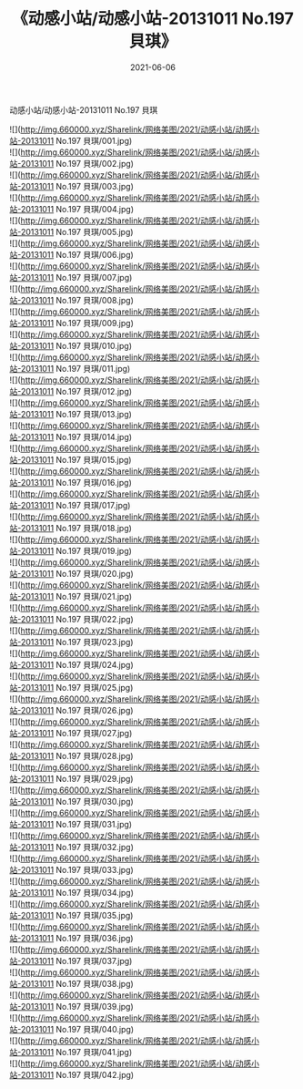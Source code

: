 ﻿---
layout: post
title:  《动感小站/动感小站-20131011 No.197 貝琪》
date:   2021-06-06
img: http://img.660000.xyz/Sharelink/网络美图/2021/动感小站/动感小站-20131011 No.197 貝琪/000.jpg
categories: [美女, 清纯, 唯美]
---

动感小站/动感小站-20131011 No.197 貝琪

 ![](http://img.660000.xyz/Sharelink/网络美图/2021/动感小站/动感小站-20131011 No.197 貝琪/001.jpg) <br>![](http://img.660000.xyz/Sharelink/网络美图/2021/动感小站/动感小站-20131011 No.197 貝琪/002.jpg) <br>![](http://img.660000.xyz/Sharelink/网络美图/2021/动感小站/动感小站-20131011 No.197 貝琪/003.jpg) <br>![](http://img.660000.xyz/Sharelink/网络美图/2021/动感小站/动感小站-20131011 No.197 貝琪/004.jpg) <br>![](http://img.660000.xyz/Sharelink/网络美图/2021/动感小站/动感小站-20131011 No.197 貝琪/005.jpg) <br>![](http://img.660000.xyz/Sharelink/网络美图/2021/动感小站/动感小站-20131011 No.197 貝琪/006.jpg) <br>![](http://img.660000.xyz/Sharelink/网络美图/2021/动感小站/动感小站-20131011 No.197 貝琪/007.jpg) <br>![](http://img.660000.xyz/Sharelink/网络美图/2021/动感小站/动感小站-20131011 No.197 貝琪/008.jpg) <br>![](http://img.660000.xyz/Sharelink/网络美图/2021/动感小站/动感小站-20131011 No.197 貝琪/009.jpg) <br>![](http://img.660000.xyz/Sharelink/网络美图/2021/动感小站/动感小站-20131011 No.197 貝琪/010.jpg) <br>![](http://img.660000.xyz/Sharelink/网络美图/2021/动感小站/动感小站-20131011 No.197 貝琪/011.jpg) <br>![](http://img.660000.xyz/Sharelink/网络美图/2021/动感小站/动感小站-20131011 No.197 貝琪/012.jpg) <br>![](http://img.660000.xyz/Sharelink/网络美图/2021/动感小站/动感小站-20131011 No.197 貝琪/013.jpg) <br>![](http://img.660000.xyz/Sharelink/网络美图/2021/动感小站/动感小站-20131011 No.197 貝琪/014.jpg) <br>![](http://img.660000.xyz/Sharelink/网络美图/2021/动感小站/动感小站-20131011 No.197 貝琪/015.jpg) <br>![](http://img.660000.xyz/Sharelink/网络美图/2021/动感小站/动感小站-20131011 No.197 貝琪/016.jpg) <br>![](http://img.660000.xyz/Sharelink/网络美图/2021/动感小站/动感小站-20131011 No.197 貝琪/017.jpg) <br>![](http://img.660000.xyz/Sharelink/网络美图/2021/动感小站/动感小站-20131011 No.197 貝琪/018.jpg) <br>![](http://img.660000.xyz/Sharelink/网络美图/2021/动感小站/动感小站-20131011 No.197 貝琪/019.jpg) <br>![](http://img.660000.xyz/Sharelink/网络美图/2021/动感小站/动感小站-20131011 No.197 貝琪/020.jpg) <br>![](http://img.660000.xyz/Sharelink/网络美图/2021/动感小站/动感小站-20131011 No.197 貝琪/021.jpg) <br>![](http://img.660000.xyz/Sharelink/网络美图/2021/动感小站/动感小站-20131011 No.197 貝琪/022.jpg) <br>![](http://img.660000.xyz/Sharelink/网络美图/2021/动感小站/动感小站-20131011 No.197 貝琪/023.jpg) <br>![](http://img.660000.xyz/Sharelink/网络美图/2021/动感小站/动感小站-20131011 No.197 貝琪/024.jpg) <br>![](http://img.660000.xyz/Sharelink/网络美图/2021/动感小站/动感小站-20131011 No.197 貝琪/025.jpg) <br>![](http://img.660000.xyz/Sharelink/网络美图/2021/动感小站/动感小站-20131011 No.197 貝琪/026.jpg) <br>![](http://img.660000.xyz/Sharelink/网络美图/2021/动感小站/动感小站-20131011 No.197 貝琪/027.jpg) <br>![](http://img.660000.xyz/Sharelink/网络美图/2021/动感小站/动感小站-20131011 No.197 貝琪/028.jpg) <br>![](http://img.660000.xyz/Sharelink/网络美图/2021/动感小站/动感小站-20131011 No.197 貝琪/029.jpg) <br>![](http://img.660000.xyz/Sharelink/网络美图/2021/动感小站/动感小站-20131011 No.197 貝琪/030.jpg) <br>![](http://img.660000.xyz/Sharelink/网络美图/2021/动感小站/动感小站-20131011 No.197 貝琪/031.jpg) <br>![](http://img.660000.xyz/Sharelink/网络美图/2021/动感小站/动感小站-20131011 No.197 貝琪/032.jpg) <br>![](http://img.660000.xyz/Sharelink/网络美图/2021/动感小站/动感小站-20131011 No.197 貝琪/033.jpg) <br>![](http://img.660000.xyz/Sharelink/网络美图/2021/动感小站/动感小站-20131011 No.197 貝琪/034.jpg) <br>![](http://img.660000.xyz/Sharelink/网络美图/2021/动感小站/动感小站-20131011 No.197 貝琪/035.jpg) <br>![](http://img.660000.xyz/Sharelink/网络美图/2021/动感小站/动感小站-20131011 No.197 貝琪/036.jpg) <br>![](http://img.660000.xyz/Sharelink/网络美图/2021/动感小站/动感小站-20131011 No.197 貝琪/037.jpg) <br>![](http://img.660000.xyz/Sharelink/网络美图/2021/动感小站/动感小站-20131011 No.197 貝琪/038.jpg) <br>![](http://img.660000.xyz/Sharelink/网络美图/2021/动感小站/动感小站-20131011 No.197 貝琪/039.jpg) <br>![](http://img.660000.xyz/Sharelink/网络美图/2021/动感小站/动感小站-20131011 No.197 貝琪/040.jpg) <br>![](http://img.660000.xyz/Sharelink/网络美图/2021/动感小站/动感小站-20131011 No.197 貝琪/041.jpg) <br>![](http://img.660000.xyz/Sharelink/网络美图/2021/动感小站/动感小站-20131011 No.197 貝琪/042.jpg) <br>